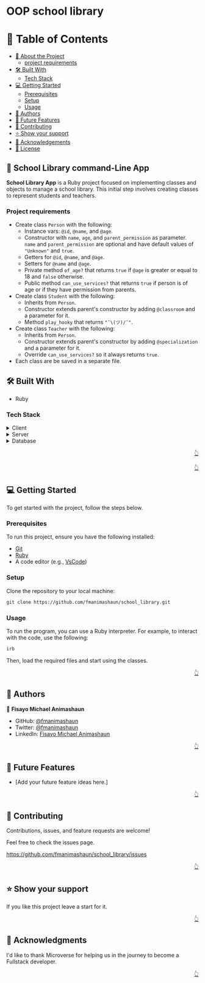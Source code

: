 # OOP school library

<a name="readme-top"></a>

<!-- TABLE OF CONTENTS -->

# 📗 Table of Contents

- [📖 About the Project](#about-project)
  - [project requirements](#project-requirements)
- [🛠 Built With](#built-with)
  - [Tech Stack](#tech-stack)
- [💻 Getting Started](#getting-started)
  - [Prerequisites](#prerequisites)
  - [Setup](#setup)
  - [Usage](#usage)
- [👥 Authors](#authors)
- [🔭 Future Features](#future-features)
- [🤝 Contributing](#contributing)
- [⭐️ Show your support](#support)
- [🙏 Acknowledgements](#acknowledgements)
- [📝 License](#license)

<!-- PROJECT DESCRIPTION -->

## 📖 School Library command-Line App <a name="about-project"></a>

**School Library App** is a Ruby project focused on implementing classes and objects to manage a school library. This initial step involves creating classes to represent students and teachers.

### Project requirements <a name="project-requirements"></a>
- Create class `Person` with  the following:
  - Instance vars: `@id`, `@name`, and `@age`.
  - Constructor with `name`,  `age`, and `parent_permission` as parameter. `name` and `parent_permission` are optional and have default values of `"Unknown"` and `true`.
  - Getters for `@id`, `@name`, and `@age`.
  - Setters for `@name` and `@age`.
  - Private method `of_age?` that returns `true` if `@age` is greater or equal to 18 and `false` otherwise.
  - Public method `can_use_services?` that returns `true` if person is of age or if they have permission from parents.
- Create class `Student` with the following:
  - Inherits from `Person`.
  - Constructor extends parent's constructor by adding `@classroom` and a parameter for it.
  - Method `play_hooky` that returns `"¯\(ツ)/¯"`.
- Create class `Teacher` with the following:
  - Inherits from `Person`.
  - Constructor extends parent's constructor by adding `@specialization` and a parameter for it.
  - Override `can_use_services?` so it always returns `true`.
- Each class are be saved in a separate file.
## 🛠 Built With <a name="built-with"></a>

- Ruby

### Tech Stack <a name="tech-stack"></a>

<details>
  <summary>Client</summary>
  <ul>
   <li>N/A</li>
  </ul>
</details>

<details>
  <summary>Server</summary>
  <ul>
    <li>Ruby</li>
  </ul>
</details>

<details>
<summary>Database</summary>
  <ul>
    <li>N/A</li>
  </ul>
</details>

<!-- Features -->

<p align="right"><a href="#readme-top">👆</a></p>

<!-- LIVE DEMO -->

<p align="right"><a href="#readme-top">👆</a></p>

<!-- Getting Started -->

## 💻 Getting Started <a name="getting-started"></a>

To get started with the project, follow the steps below.

### Prerequisites

To run this project, ensure you have the following installed:

- [Git](https://git-scm.com/)
- [Ruby](https://www.ruby-lang.org/en/)
- A code editor (e.g., [VsCode](https://code.visualstudio.com/))

### Setup

Clone the repository to your local machine:

```bash
git clone https://github.com/fmanimashaun/school_library.git
```

### Usage

To run the program, you can use a Ruby interpreter. For example, to interact with the code, use the following:

```ruby
irb
```

Then, load the required files and start using the classes.

<p align="right"><a href="#readme-top">👆</a></p>

<!-- AUTHORS -->

## 👥 Authors <a name="authors"></a>

👤 **Fisayo Michael Animashaun**

- GitHub: [@fmanimashaun](https://github.com/fmanimashaun)
- Twitter: [@fmanimashaun](https://twitter.com/fmanimashaun)
- LinkedIn: [Fisayo Michael Animashaun ](https://linkedin.com/in/fmanimashaun)

<p align="right"><a href="#readme-top">👆</a></p>

<!-- FUTURE FEATURES -->

## 🔭 Future Features <a name="future-features"></a>

- [Add your future feature ideas here.]

<p align="right"><a href="#readme-top">👆</a></p>

<!-- Contributing -->

## 🤝 Contributing <a name="contributing"></a>

Contributions, issues, and feature requests are welcome!

Feel free to check the issues page.

https://github.com/fmanimashaun/school_library/issues

<p align="right"><a href="#readme-top">👆</a></p>

<!-- Show your support -->

## ⭐️ Show your support <a name="support"></a>

If you like this project leave a start for it.

<p align="right"><a href="#readme-top">👆</a></p>

<!-- ACKNOWLEDGEMENTS -->

## 🙏 Acknowledgments <a name="acknowledgements"></a>

I'd like to thank Microverse for helping us in the journey to become a Fullstack developer.

<p align="right"><a href="#readme-top">👆</a></p>
